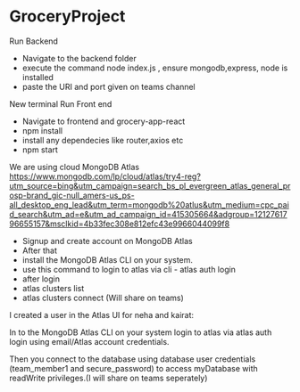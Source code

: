 # GroceryProject
Run Backend
- Navigate to the backend folder
- execute the command node index.js , ensure mongodb,express, node is installed
- paste the URI and port given on teams channel

New terminal
Run Front end
- Navigate to frontend and grocery-app-react
- npm install
- install any dependecies like router,axios etc
- npm start

We are using cloud MongoDB Atlas
https://www.mongodb.com/lp/cloud/atlas/try4-reg?utm_source=bing&utm_campaign=search_bs_pl_evergreen_atlas_general_prosp-brand_gic-null_amers-us_ps-all_desktop_eng_lead&utm_term=mongodb%20atlus&utm_medium=cpc_paid_search&utm_ad=e&utm_ad_campaign_id=415305664&adgroup=1212761796655157&msclkid=4b33fec308e812efc43e9966044099f8

- Signup and create account on MongoDB Atlas
- After that
- install the MongoDB Atlas CLI on your system.
- use this command to login to atlas via cli - atlas auth login
- after login
- atlas clusters list
- atlas clusters connect <cluster-name>(Will share on teams)

I created a user in the Atlas UI for neha and kairat:

In to the MongoDB Atlas CLI on your system login to atlas via atlas auth login using email/Atlas account credentials.

Then you connect to the database using database user credentials (team_member1 and secure_password) to access myDatabase with readWrite privileges.(I will share on teams seperately)

